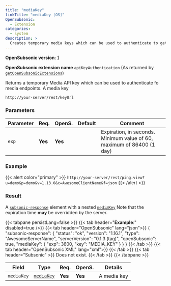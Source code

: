 ```yaml
---
title: "mediaKey"
linkTitle: "mediaKey [OS]"
OpenSubsonic:
  - Extension
categories:
  - system
description: >
  Creates temporary media keys which can be used to authenticate to getCoverArt and stream
---
```


**OpenSubsonic version**: [1](../../opensubsonic-versions)

**OpenSubsonic extension name** `apiKeyAuthentication` (As returned by [`getOpenSubsonicExtensions`](../../endpoints/getopensubsonicextensions))

Returns a temporary Media API key which can be used to authenticate fo media endpoints.
A media key

`http://your-server/rest/keyUrl`

### Parameters

| Parameter | Req.    | OpenS.  | Default | Comment                                                               |
| --------- | ------- | ------- | ------- | --------------------------------------------------------------------- |
| `exp`     | **Yes** | **Yes** |         | Expiration, in seconds. Minimum value of 60, maximum of 86400 (1 day) |

### Example

{{< alert color="primary" >}} `http://your-server/rest/ping.view?u=demo&p=demo&v=1.13.0&c=AwesomeClientName&f=json` {{< /alert >}}

### Result

A [`subsonic-response`](../../responses/subsonic-response) element with a nested [`mediaKey`](../../responses/mediakey/)
Note that the expiration time **may** be overridden by the server.

{{< tabpane persistLang=false >}}
{{< tab header="**Example**:" disabled=true />}}
{{< tab header="OpenSubsonic" lang="json">}}
{
    "subsonic-response": {
        "status": "ok",
        "version": "1.16.1",
        "type": "AwesomeServerName",
        "serverVersion": "0.1.3 (tag)",
        "openSubsonic": true,
        "mediaKey": {
        "exp": 3600,
            "key": "MEDIA_KEY"
        }
    }
}
{{< /tab >}}
{{< tab header="OpenSubsonic XML" lang="xml">}}
<subsonic-response status="ok" version="1.16.1" type="AwesomeServerName" serverVersion="0.1.3 (tag)" openSubsonic="true">
<mediaKey exp="3600" key="TEMPORARY_API key"></mediaKey>
</subsonic-response>
{{< /tab >}}
{{< tab header="Subsonic"  >}}
Does not exist.
{{< /tab >}}
{{< /tabpane >}}

| Field      | Type                                   | Req.    | OpenS.  | Details     |
| ---------- | -------------------------------------- | ------- | ------- | ----------- |
| `mediaKey` | [`mediaKey`](../../responses/mediakey) | **Yes** | **Yes** | A media key |
